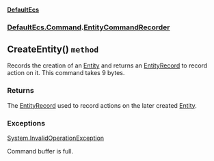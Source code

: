#### [DefaultEcs](./DefaultEcs.md 'DefaultEcs')
### [DefaultEcs.Command](./DefaultEcs.md#DefaultEcs-Command 'DefaultEcs.Command').[EntityCommandRecorder](./DefaultEcs-Command-EntityCommandRecorder.md 'DefaultEcs.Command.EntityCommandRecorder')
## CreateEntity() `method`
Records the creation of an [Entity](./DefaultEcs-Entity.md 'DefaultEcs.Entity') and returns an [EntityRecord](./DefaultEcs-Command-EntityRecord.md 'DefaultEcs.Command.EntityRecord') to record action on it.
This command takes 9 bytes.
### Returns
The [EntityRecord](./DefaultEcs-Command-EntityRecord.md 'DefaultEcs.Command.EntityRecord') used to record actions on the later created [Entity](./DefaultEcs-Entity.md 'DefaultEcs.Entity').
### Exceptions

[System.InvalidOperationException](https://docs.microsoft.com/en-us/dotnet/api/System.InvalidOperationException 'System.InvalidOperationException')

Command buffer is full.
